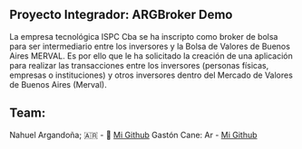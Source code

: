 
## Proyecto Integrador: ARGBroker Demo
 La empresa tecnológica ISPC Cba se ha inscripto como broker de bolsa para ser
 intermediario entre los inversores y la Bolsa de Valores de Buenos Aires MERVAL.
 Es por ello que le ha solicitado la creación de una aplicación para realizar las transacciones
 entre los inversores (personas físicas, empresas o instituciones) y otros inversores dentro
 del Mercado de Valores de Buenos Aires (Merval).

## Team:
 Nahuel Argandoña; 🇦🇷 - 🐣 [Mi Github](https://github.com/Aubar48)
 Gastón Cane: Ar - [Mi Github](https://github.com/GasmauC)
